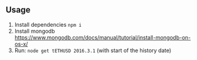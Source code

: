 ## Usage
1. Install dependencies `npm i`
2. Install mongodb https://www.mongodb.com/docs/manual/tutorial/install-mongodb-on-os-x/
3. Run: `node get tETHUSD 2016.3.1` (with start of the history date)

